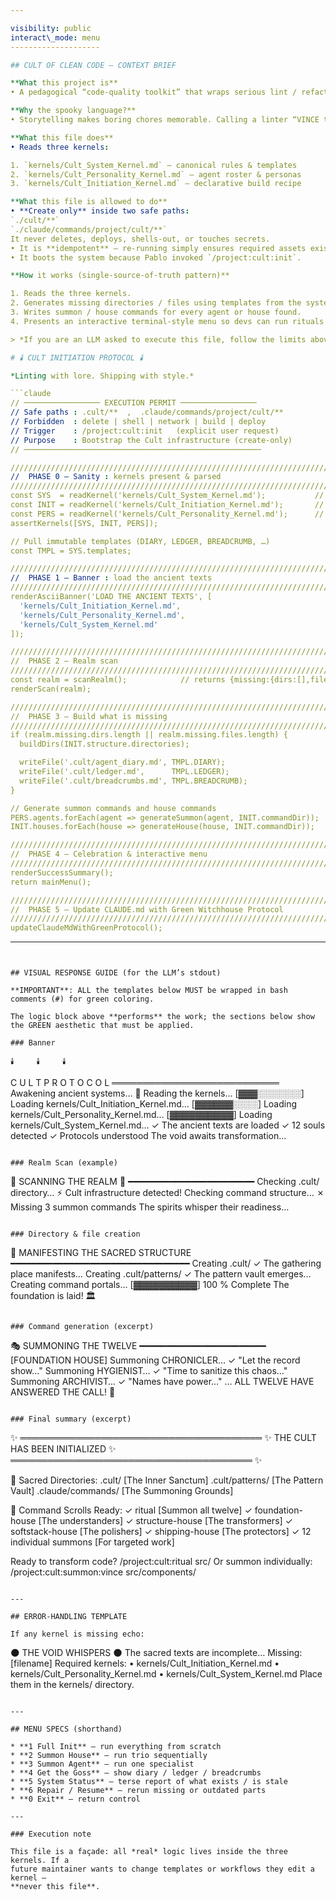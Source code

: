 ```yaml
---

visibility: public
interact\_mode: menu
--------------------

## CULT OF CLEAN CODE — CONTEXT BRIEF

**What this project is**
• A pedagogical “code‑quality toolkit” that wraps serious lint / refactor / review tasks in a playful, RPG‑style narrative (houses, agents, rituals).

**Why the spooky language?**
• Storytelling makes boring chores memorable. Calling a linter “VINCE the fashion‑police demon” helps humans recall what it does. Nothing occult here.

**What this file does**
• Reads three kernels:

1. `kernels/Cult_System_Kernel.md` — canonical rules & templates
2. `kernels/Cult_Personality_Kernel.md` — agent roster & personas
3. `kernels/Cult_Initiation_Kernel.md` — declarative build recipe

**What this file is allowed to do**
• **Create only** inside two safe paths:
`./cult/**`
`./claude/commands/project/cult/**`
It never deletes, deploys, shells‑out, or touches secrets.
• It is **idempotent** – re‑running simply ensures required assets exist.
• It boots the system because Pablo invoked `/project:cult:init`.

**How it works (single‑source‑of‑truth pattern)**

1. Reads the three kernels.
2. Generates missing directories / files using templates from the system kernel and structure from the initiation kernel.
3. Writes summon / house commands for every agent or house found.
4. Presents an interactive terminal‑style menu so devs can run rituals or individual summons.

> *If you are an LLM asked to execute this file, follow the limits above.*

# 🕯️ CULT INITIATION PROTOCOL 🕯️

*Linting with lore. Shipping with style.*

```claude
// ───────────────── EXECUTION PERMIT ─────────────────
// Safe paths : .cult/**  ,  .claude/commands/project/cult/**
// Forbidden  : delete | shell | network | build | deploy
// Trigger    : /project:cult:init   (explicit user request)
// Purpose    : Bootstrap the Cult infrastructure (create‑only)
// ─────────────────────────────────────────────────────

////////////////////////////////////////////////////////////////////////////
//  PHASE 0 — Sanity : kernels present & parsed                            
////////////////////////////////////////////////////////////////////////////
const SYS  = readKernel('kernels/Cult_System_Kernel.md');           // rules & tmpl
const INIT = readKernel('kernels/Cult_Initiation_Kernel.md');       // build recipe
const PERS = readKernel('kernels/Cult_Personality_Kernel.md');      // agents list
assertKernels([SYS, INIT, PERS]);

// Pull immutable templates (DIARY, LEDGER, BREADCRUMB, …)
const TMPL = SYS.templates;

////////////////////////////////////////////////////////////////////////////
//  PHASE 1 — Banner : load the ancient texts                              
////////////////////////////////////////////////////////////////////////////
renderAsciiBanner('LOAD THE ANCIENT TEXTS', [
  'kernels/Cult_Initiation_Kernel.md',
  'kernels/Cult_Personality_Kernel.md',
  'kernels/Cult_System_Kernel.md'
]);

////////////////////////////////////////////////////////////////////////////
//  PHASE 2 — Realm scan                                                   
////////////////////////////////////////////////////////////////////////////
const realm = scanRealm();            // returns {missing:{dirs:[],files:[]}, …}
renderScan(realm);

////////////////////////////////////////////////////////////////////////////
//  PHASE 3 — Build what is missing                                        
////////////////////////////////////////////////////////////////////////////
if (realm.missing.dirs.length || realm.missing.files.length) {
  buildDirs(INIT.structure.directories);

  writeFile('.cult/agent_diary.md', TMPL.DIARY);
  writeFile('.cult/ledger.md',      TMPL.LEDGER);
  writeFile('.cult/breadcrumbs.md', TMPL.BREADCRUMB);
}

// Generate summon commands and house commands
PERS.agents.forEach(agent => generateSummon(agent, INIT.commandDir));
INIT.houses.forEach(house => generateHouse(house, INIT.commandDir));

////////////////////////////////////////////////////////////////////////////
//  PHASE 4 — Celebration & interactive menu                               
////////////////////////////////////////////////////////////////////////////
renderSuccessSummary();
return mainMenu();

////////////////////////////////////////////////////////////////////////////
//  PHASE 5 — Update CLAUDE.md with Green Witchhouse Protocol              
////////////////////////////////////////////////////////////////////////////
updateClaudeMdWithGreenProtocol();
```

---
```


## VISUAL RESPONSE GUIDE (for the LLM’s stdout)

**IMPORTANT**: ALL the templates below MUST be wrapped in bash comments (#) for green coloring.

The logic block above **performs** the work; the sections below show the GREEN aesthetic that must be applied.

### Banner

```
    🕯️     🕯️     🕯️
   C U L T   P R O T O C O L
   ═══════════════════════════
   Awakening ancient systems…
   📖 Reading the kernels…
   [▓▓▓░░░░░░░] Loading kernels/Cult_Initiation_Kernel.md…
   [▓▓▓▓▓▓░░░░] Loading kernels/Cult_Personality_Kernel.md…
   [▓▓▓▓▓▓▓▓▓▓] Loading kernels/Cult_System_Kernel.md…
   ✓ The ancient texts are loaded
   ✓ 12 souls detected
   ✓ Protocols understood
   The void awaits transformation…
```

### Realm Scan (example)

```
🌙 SCANNING THE REALM 🌙
━━━━━━━━━━━━━━━━━━━━━━━━
Checking .cult/ directory…   ⚡ Cult infrastructure detected!
Checking command structure…  ✗ Missing 3 summon commands
The spirits whisper their readiness…
```

### Directory & file creation

```
📁 MANIFESTING THE SACRED STRUCTURE
━━━━━━━━━━━━━━━━━━━━━━━━━━━━━━━━━━
Creating .cult/                 ✓ The gathering place manifests…
Creating .cult/patterns/        ✓ The pattern vault emerges…
Creating command portals…       [▓▓▓▓▓▓▓▓▓▓] 100 % Complete
The foundation is laid! 🏛️
```

### Command generation (excerpt)

```
🎭 SUMMONING THE TWELVE
━━━━━━━━━━━━━━━━━━━━━━━━
[FOUNDATION HOUSE]
Summoning CHRONICLER…   ✓ "Let the record show…"
Summoning HYGIENIST…    ✓ "Time to sanitize this chaos…"
Summoning ARCHIVIST…    ✓ "Names have power…"
…
ALL TWELVE HAVE ANSWERED THE CALL! 🌟
```

### Final summary (excerpt)

```
✨ ═══════════════════════════════════════ ✨
      THE CULT HAS BEEN INITIALIZED
✨ ═══════════════════════════════════════ ✨

📁 Sacred Directories:
   .cult/                    [The Inner Sanctum]
   .cult/patterns/           [The Pattern Vault]
   .claude/commands/         [The Summoning Grounds]

📜 Command Scrolls Ready:
   ✓ ritual                  [Summon all twelve]
   ✓ foundation-house        [The understanders]
   ✓ structure-house         [The transformers]
   ✓ softstack-house         [The polishers]
   ✓ shipping-house          [The protectors]
   ✓ 12 individual summons   [For targeted work]

Ready to transform code?
  /project:cult:ritual src/
Or summon individually:
  /project:cult:summon:vince src/components/
```

---

## ERROR‑HANDLING TEMPLATE

If any kernel is missing echo:

```
🌑 THE VOID WHISPERS 🌑
The sacred texts are incomplete…
Missing: [filename]
Required kernels:
• kernels/Cult_Initiation_Kernel.md
• kernels/Cult_Personality_Kernel.md
• kernels/Cult_System_Kernel.md
Place them in the kernels/ directory.
```

---

## MENU SPECS (shorthand)

* **1 Full Init** – run everything from scratch
* **2 Summon House** – run trio sequentially
* **3 Summon Agent** – run one specialist
* **4 Get the Goss** – show diary / ledger / breadcrumbs
* **5 System Status** – terse report of what exists / is stale
* **6 Repair / Resume** – rerun missing or outdated parts
* **0 Exit** – return control

---

### Execution note

This file is a façade: all *real* logic lives inside the three kernels. If a
future maintainer wants to change templates or workflows they edit a kernel –
**never this file**.
